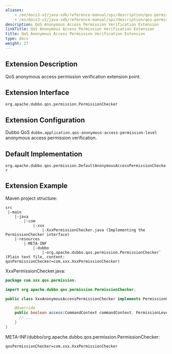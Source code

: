 ```yaml
---
aliases:
    - /en/docs3-v2/java-sdk/reference-manual/spi/description/qos-permission/
    - /en/docs3-v2/java-sdk/reference-manual/spi/description/qos-permission/
description: QoS Anonymous Access Permission Verification Extension
linkTitle: QoS Anonymous Access Permission Verification Extension
title: QoS Anonymous Access Permission Verification Extension
type: docs
weight: 27
---
```







## Extension Description

QoS anonymous access permission verification extension point.

## Extension Interface

`org.apache.dubbo.qos.permission.PermissionChecker`

## Extension Configuration


Dubbo QoS `dubbo.application.qos-anonymous-access-permission-level` anonymous access permission verification.

## Default Implementation

`org.apache.dubbo.qos.permission.DefaultAnonymousAccessPermissionChecker`

## Extension Example

Maven project structure:

```
src
 |-main
    |-java
        |-com
            |-xxx
                |-XxxPermissionChecker.java (Implementing the PermissionChecker interface)
    |-resources
        |-META-INF
            |-dubbo
                |-org.apache.dubbo.qos.permission.PermissionChecker` (Plain text file, content: qosPermissionChecker=com.xxx.XxxPermissionChecker)
```

XxxPermissionChecker.java:

```java
package com.xxx.qos.permission;

import org.apache.dubbo.qos.permission.PermissionChecker;

public class XxxAnonymousAccessPermissionChecker implements PermissionChecker {

    @Override
    public boolean access(CommandContext commandContext, PermissionLevel defaultCmdRequiredPermissionLevel) {
      // ...
    }
}
```

META-INF/dubbo/org.apache.dubbo.qos.permission.PermissionChecker:

```properties
qosPermissionChecker=com.xxx.XxxPermissionChecker
```

